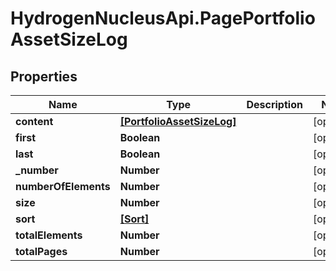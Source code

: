 # HydrogenNucleusApi.PagePortfolioAssetSizeLog

## Properties
Name | Type | Description | Notes
------------ | ------------- | ------------- | -------------
**content** | [**[PortfolioAssetSizeLog]**](PortfolioAssetSizeLog.md) |  | [optional] 
**first** | **Boolean** |  | [optional] 
**last** | **Boolean** |  | [optional] 
**_number** | **Number** |  | [optional] 
**numberOfElements** | **Number** |  | [optional] 
**size** | **Number** |  | [optional] 
**sort** | [**[Sort]**](Sort.md) |  | [optional] 
**totalElements** | **Number** |  | [optional] 
**totalPages** | **Number** |  | [optional] 


